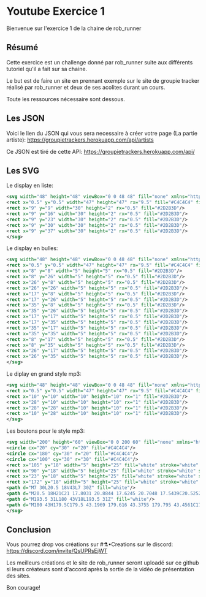 # Youtube Exercice 1

Bienvenue sur l'exercice 1 de la chaine de rob_runner

## Résumé

Cette exercice est un challenge donné par rob_runner suite aux différents tutoriel qu'il a fait sur sa chaine.

Le but est de faire un site en prennant exemple sur le site de groupie tracker réalisé par rob_runner et deux de ses acolites durant un cours.

Toute les ressources nécessaire sont dessous.

## Les JSON

Voici le lien du JSON qui vous sera necessaire à créer votre page (La partie artiste): https://groupietrackers.herokuapp.com/api/artists

Ce JSON est tiré de cette API: https://groupietrackers.herokuapp.com/api/

## Les SVG

Le display en liste:
```svg
<svg width="48" height="48" viewBox="0 0 48 48" fill="none" xmlns="http://www.w3.org/2000/svg">
<rect x="0.5" y="0.5" width="47" height="47" rx="9.5" fill="#C4C4C4" fill-opacity="0.23" stroke="#B1B1B1"/>
<rect x="9" y="9" width="30" height="2" rx="0.5" fill="#2D2B3D"/>
<rect x="9" y="16" width="30" height="2" rx="0.5" fill="#2D2B3D"/>
<rect x="9" y="23" width="30" height="2" rx="0.5" fill="#2D2B3D"/>
<rect x="9" y="30" width="30" height="2" rx="0.5" fill="#2D2B3D"/>
<rect x="9" y="37" width="30" height="2" rx="0.5" fill="#2D2B3D"/>
</svg>
```

Le display en bulles:
```svg
<svg width="48" height="48" viewBox="0 0 48 48" fill="none" xmlns="http://www.w3.org/2000/svg">
<rect x="0.5" y="0.5" width="47" height="47" rx="9.5" fill="#C4C4C4" fill-opacity="0.23" stroke="#B1B1B1"/>
<rect x="8" y="8" width="5" height="5" rx="0.5" fill="#2D2B3D"/>
<rect x="8" y="26" width="5" height="5" rx="0.5" fill="#2D2B3D"/>
<rect x="26" y="8" width="5" height="5" rx="0.5" fill="#2D2B3D"/>
<rect x="26" y="26" width="5" height="5" rx="0.5" fill="#2D2B3D"/>
<rect x="17" y="8" width="5" height="5" rx="0.5" fill="#2D2B3D"/>
<rect x="17" y="26" width="5" height="5" rx="0.5" fill="#2D2B3D"/>
<rect x="35" y="8" width="5" height="5" rx="0.5" fill="#2D2B3D"/>
<rect x="35" y="26" width="5" height="5" rx="0.5" fill="#2D2B3D"/>
<rect x="17" y="17" width="5" height="5" rx="0.5" fill="#2D2B3D"/>
<rect x="17" y="35" width="5" height="5" rx="0.5" fill="#2D2B3D"/>
<rect x="35" y="17" width="5" height="5" rx="0.5" fill="#2D2B3D"/>
<rect x="35" y="35" width="5" height="5" rx="0.5" fill="#2D2B3D"/>
<rect x="8" y="17" width="5" height="5" rx="0.5" fill="#2D2B3D"/>
<rect x="8" y="35" width="5" height="5" rx="0.5" fill="#2D2B3D"/>
<rect x="26" y="17" width="5" height="5" rx="0.5" fill="#2D2B3D"/>
<rect x="26" y="35" width="5" height="5" rx="0.5" fill="#2D2B3D"/>
</svg>
```

Le diplay en grand style mp3:
```svg
<svg width="48" height="48" viewBox="0 0 48 48" fill="none" xmlns="http://www.w3.org/2000/svg">
<rect x="0.5" y="0.5" width="47" height="47" rx="9.5" fill="#C4C4C4" fill-opacity="0.23" stroke="#B1B1B1"/>
<rect x="10" y="10" width="10" height="10" rx="1" fill="#2D2B3D"/>
<rect x="28" y="10" width="10" height="10" rx="1" fill="#2D2B3D"/>
<rect x="28" y="28" width="10" height="10" rx="1" fill="#2D2B3D"/>
<rect x="10" y="28" width="10" height="10" rx="1" fill="#2D2B3D"/>
</svg>
```

Les boutons pour le style mp3:
```svg
<svg width="200" height="60" viewBox="0 0 200 60" fill="none" xmlns="http://www.w3.org/2000/svg">
<circle cx="20" cy="30" r="20" fill="#C4C4C4"/>
<circle cx="180" cy="30" r="20" fill="#C4C4C4"/>
<circle cx="100" cy="30" r="30" fill="#C4C4C4"/>
<rect x="105" y="18" width="5" height="25" fill="white" stroke="white" stroke-linejoin="round"/>
<rect x="90" y="18" width="5" height="25" fill="white" stroke="white" stroke-linejoin="round"/>
<rect x="23" y="18" width="5" height="25" fill="white" stroke="white" stroke-linejoin="round"/>
<rect x="172" y="18" width="5" height="25" fill="white" stroke="white" stroke-linejoin="round"/>
<path d="M7 30L20.5 18V43L7 30Z" fill="white"/>
<path d="M20.5 18H21C21 17.8031 20.8844 17.6245 20.7048 17.5439C20.5252 17.4632 20.315 17.4955 20.1678 17.6263L20.5 18ZM7 30L6.66782 29.6263C6.56367 29.7189 6.50288 29.8507 6.5001 29.99C6.49732 30.1293 6.55281 30.2635 6.65318 30.3602L7 30ZM20.5 43L20.1532 43.3602C20.2976 43.4992 20.5112 43.5386 20.6957 43.4601C20.8802 43.3816 21 43.2005 21 43H20.5ZM20.1678 17.6263L6.66782 29.6263L7.33218 30.3737L20.8322 18.3737L20.1678 17.6263ZM6.65318 30.3602L20.1532 43.3602L20.8468 42.6398L7.34682 29.6398L6.65318 30.3602ZM21 43V18H20V43H21Z" fill="white"/>
<path d="M193.5 31L180 43V18L193.5 31Z" fill="white"/>
<path d="M180 43H179.5C179.5 43.1969 179.616 43.3755 179.795 43.4561C179.975 43.5368 180.185 43.5045 180.332 43.3737L180 43ZM193.5 31L193.832 31.3737C193.936 31.2811 193.997 31.1493 194 31.01C194.003 30.8707 193.947 30.7365 193.847 30.6398L193.5 31ZM180 18L180.347 17.6398C180.202 17.5008 179.989 17.4614 179.804 17.5399C179.62 17.6184 179.5 17.7995 179.5 18H180ZM180.332 43.3737L193.832 31.3737L193.168 30.6263L179.668 42.6263L180.332 43.3737ZM193.847 30.6398L180.347 17.6398L179.653 18.3602L193.153 31.3602L193.847 30.6398ZM179.5 18V43H180.5V18H179.5Z" fill="white"/>
</svg>
```

## Conclusion

Vous pourrez drop vos créations sur #⚗️•Creations sur le discord: https://discord.com/invite/QsUPRsEjWT

Les meilleurs créations et le site de rob_runner seront uploadé sur ce github si leurs créateurs sont d'accord après la sortie de la vidéo de présentation des sites.

Bon courage!
